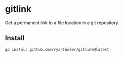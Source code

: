 # gitlink

Get a permanent link to a file location in a git repository.

## Install

```sh
go install github.com/ryanfowler/gitlink@latest
```
